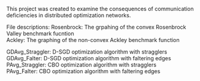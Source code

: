 This project was created to examine the consequences of communication deficiencies in distributed optimization networks. 

File descriptions:
Rosenbrock: The grpahing of the convex Rosenbrock Valley benchmark fucntion  
Ackley: The graphing of the non-convex Ackley benchmark function  

GDAvg_Straggler: D-SGD optimization algorithm with stragglers  
GDAvg_Falter: D-SGD optimization algorithm with faltering edges  
PAvg_Straggler: CBO optimization algorithm with stragglers  
PAvg_Falter: CBO optimization algorithm with faltering edges  
